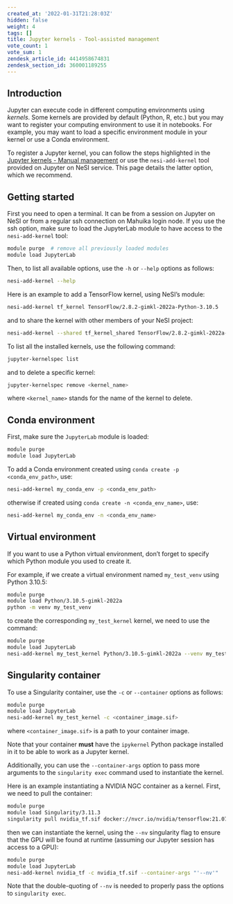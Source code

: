 ```yaml
---
created_at: '2022-01-31T21:28:03Z'
hidden: false
weight: 4
tags: []
title: Jupyter kernels - Tool-assisted management
vote_count: 1
vote_sum: 1
zendesk_article_id: 4414958674831
zendesk_section_id: 360001189255
---
```


## Introduction

Jupyter can execute code in different computing environments using
*kernels*. Some kernels are provided by default (Python, R, etc.) but
you may want to register your computing environment to use it in
notebooks. For example, you may want to load a specific environment
module in your kernel or use a Conda environment.

To register a Jupyter kernel, you can follow the steps highlighted in
the [Jupyter kernels - Manual management](../../Scientific_Computing/Interactive_computing_using_Jupyter/Jupyter_kernels_Manual_management.md)
or use the `nesi-add-kernel` tool provided on Jupyter on NeSI service.
This page details the latter option, which we recommend.

## Getting started

First you need to open a terminal. It can be from a session on Jupyter
on NeSI or from a regular ssh connection on Mahuika login node. If you
use the ssh option, make sure to load the JupyterLab module to have
access to the `nesi-add-kernel` tool:

``` sh
module purge  # remove all previously loaded modules
module load JupyterLab
```

Then, to list all available options, use the `-h` or `--help` options as
follows:

``` sh
nesi-add-kernel --help
```

Here is an example to add a TensorFlow kernel, using NeSI’s module:

``` sh
nesi-add-kernel tf_kernel TensorFlow/2.8.2-gimkl-2022a-Python-3.10.5
```

and to share the kernel with other members of your NeSI project:

``` sh
nesi-add-kernel --shared tf_kernel_shared TensorFlow/2.8.2-gimkl-2022a-Python-3.10.5 
```

To list all the installed kernels, use the following command:

``` sh
jupyter-kernelspec list
```

and to delete a specific kernel:

``` sh
jupyter-kernelspec remove <kernel_name>
```

where `<kernel_name>` stands for the name of the kernel to delete.

## Conda environment

First, make sure the `JupyterLab` module is loaded:

``` sh
module purge
module load JupyterLab
```

To add a Conda environment created using
`conda create -p <conda_env_path>`, use:

``` sh
nesi-add-kernel my_conda_env -p <conda_env_path>
```

otherwise if created using `conda create -n <conda_env_name>`, use:

``` sh
nesi-add-kernel my_conda_env -n <conda_env_name>
```

## Virtual environment

If you want to use a Python virtual environment, don’t forget to specify
which Python module you used to create it.

For example, if we create a virtual environment named `my_test_venv`
using Python 3.10.5:

``` sh
module purge
module load Python/3.10.5-gimkl-2022a
python -m venv my_test_venv
```

to create the corresponding `my_test_kernel` kernel, we need to use the
command:

``` sh
module purge
module load JupyterLab
nesi-add-kernel my_test_kernel Python/3.10.5-gimkl-2022a --venv my_test_venv
```

## Singularity container

To use a Singularity container, use the `-c` or `--container` options as
follows:

``` sh
module purge
module load JupyterLab
nesi-add-kernel my_test_kernel -c <container_image.sif>
```

where `<container_image.sif>` is a path to your container image.

Note that your container **must** have the `ipykernel` Python package
installed in it to be able to work as a Jupyter kernel.

Additionally, you can use the `--container-args` option to pass more
arguments to the `singularity exec` command used to instantiate the
kernel.

Here is an example instantiating a NVIDIA NGC container as a kernel.
First, we need to pull the container:

``` sh
module purge
module load Singularity/3.11.3
singularity pull nvidia_tf.sif docker://nvcr.io/nvidia/tensorflow:21.07-tf2-py3
```

then we can instantiate the kernel, using the `--nv` singularity flag to
ensure that the GPU will be found at runtime (assuming our Jupyter
session has access to a GPU):

``` sh
module purge
module load JupyterLab
nesi-add-kernel nvidia_tf -c nvidia_tf.sif --container-args "'--nv'"
```

Note that the double-quoting of `--nv` is needed to properly pass the
options to `singularity exec`.
